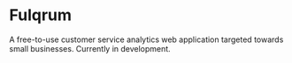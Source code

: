 # Fulqrum
A free-to-use customer service analytics web application targeted towards small businesses. Currently in development.

